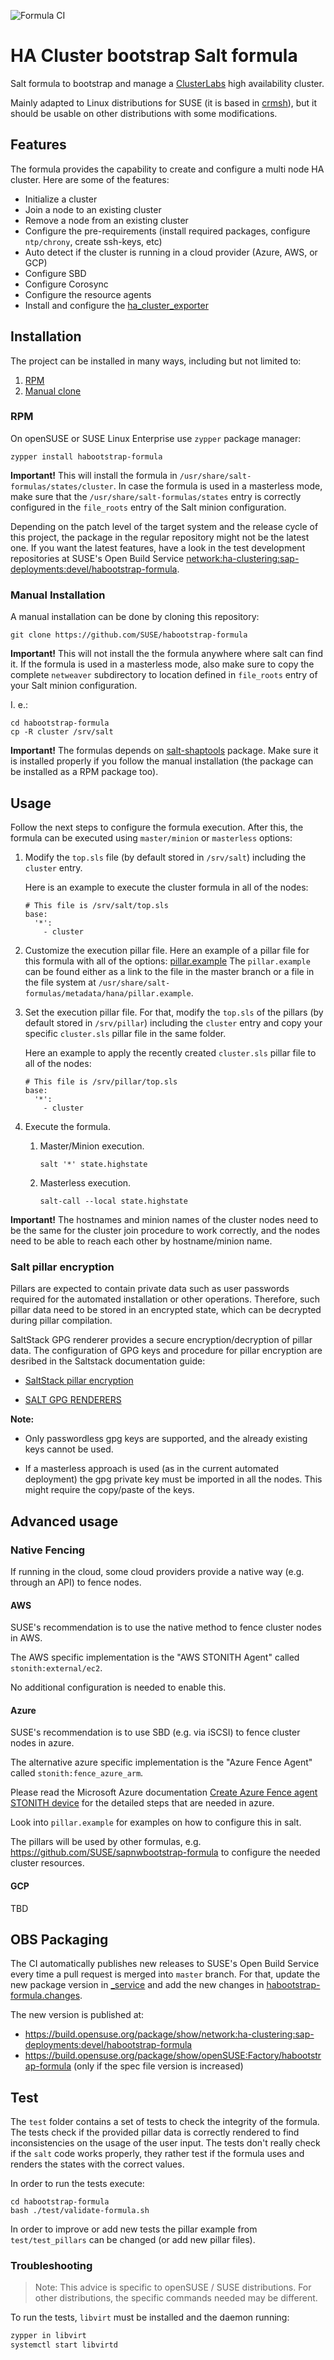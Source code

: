 ![Formula CI](https://github.com/SUSE/habootstrap-formula/workflows/Formula%20CI/badge.svg)

# HA Cluster bootstrap Salt formula

Salt formula to bootstrap and manage a [ClusterLabs](https://clusterlabs.org/) high availability cluster.

Mainly adapted to Linux distributions for SUSE (it is based in
[crmsh](https://github.com/ClusterLabs/crmsh)), but it should be usable on other distributions with
some modifications.

## Features

The formula provides the capability to create and configure a multi node HA cluster. Here are some of the features:
- Initialize a cluster
- Join a node to an existing cluster
- Remove a node from an existing cluster
- Configure the pre-requirements (install required packages, configure `ntp/chrony`, create ssh-keys, etc)
- Auto detect if the cluster is running in a cloud provider (Azure, AWS, or GCP)
- Configure SBD
- Configure Corosync
- Configure the resource agents
- Install and configure the [ha_cluster_exporter](https://github.com/ClusterLabs/ha_cluster_exporter)

## Installation

The project can be installed in many ways, including but not limited to:

1. [RPM](#rpm)
2. [Manual clone](#manual-clone)

### RPM

On openSUSE or SUSE Linux Enterprise use `zypper` package manager:

```shell
zypper install habootstrap-formula
```

**Important!** This will install the formula in `/usr/share/salt-formulas/states/cluster`. In case the formula is used in a masterless mode, make sure that the `/usr/share/salt-formulas/states` entry is correctly configured in the `file_roots` entry of the Salt minion configuration.

Depending on the patch level of the target system and the release cycle of this project, the package in the regular repository might not be the latest one. If you want the latest features, have a look in the test development repositories at SUSE's Open Build Service [network:ha-clustering:sap-deployments:devel/habootstrap-formula](https://build.opensuse.org/package/show/network:ha-clustering:sap-deployments:devel/habootstrap-formula).

### Manual Installation

A manual installation can be done by cloning this repository:

```
git clone https://github.com/SUSE/habootstrap-formula
```

**Important!** This will not install the the formula anywhere where salt can find it.  If the formula is used in a masterless mode, also make sure to copy the complete `netweaver` subdirectory to location defined in `file_roots` entry of your Salt minion configuration.

I. e.:

```
cd habootstrap-formula
cp -R cluster /srv/salt
```

**Important!** The formulas depends on [salt-shaptools](https://github.com/SUSE/salt-shaptools) package. Make sure it is installed properly if you follow the manual installation (the package can be installed as a RPM package too).

## Usage

Follow the next steps to configure the formula execution. After this, the formula can be executed using `master/minion` or `masterless` options:

1. Modify the `top.sls` file (by default stored in `/srv/salt`) including the `cluster` entry.

   Here is an example to execute the cluster formula in all of the nodes:

   ```
   # This file is /srv/salt/top.sls
   base:
     '*':
       - cluster
   ```

2. Customize the execution pillar file. Here an example of a pillar file for this formula with all of the options: [pillar.example](https://github.com/SUSE/habootstrap-formula/blob/master/pillar.example)
The `pillar.example` can be found either as a link to the file in the master branch or a file in the file system at `/usr/share/salt-formulas/metadata/hana/pillar.example`.

3. Set the execution pillar file. For that, modify the `top.sls` of the pillars (by default stored in `/srv/pillar`) including the `cluster` entry and copy your specific `cluster.sls` pillar file in the same folder.

   Here an example to apply the recently created `cluster.sls` pillar file to all of the nodes:

   ```
   # This file is /srv/pillar/top.sls
   base:
     '*':
       - cluster
   ```

4. Execute the formula.

   1. Master/Minion execution.

      `salt '*' state.highstate`

   2. Masterless execution.

      `salt-call --local state.highstate`


**Important!** The hostnames and minion names of the cluster nodes need to be the same for the
cluster join procedure to work correctly, and the nodes need to be able to reach each other by
hostname/minion name.

### Salt pillar encryption

Pillars are expected to contain private data such as user passwords required for the automated installation or other operations. Therefore, such pillar data need to be stored in an encrypted state, which can be decrypted during pillar compilation.

SaltStack GPG renderer provides a secure encryption/decryption of pillar data. The configuration of GPG keys and procedure for pillar encryption are desribed in the Saltstack documentation guide:

- [SaltStack pillar encryption](https://docs.saltstack.com/en/latest/topics/pillar/#pillar-encryption)

- [SALT GPG RENDERERS](https://docs.saltstack.com/en/latest/ref/renderers/all/salt.renderers.gpg.html)

**Note:**

- Only passwordless gpg keys are supported, and the already existing keys cannot be used.

- If a masterless approach is used (as in the current automated deployment) the gpg private key must be imported in all the nodes. This might require the copy/paste of the keys.

## Advanced usage

### Native Fencing

If running in the cloud, some cloud providers provide a native way (e.g. through an API) to fence nodes.

#### AWS

SUSE's recommendation is to use the native method to fence cluster nodes in AWS.

The AWS specific implementation is the "AWS STONITH Agent" called `stonith:external/ec2`.

No additional configuration is needed to enable this.

#### Azure

SUSE's recommendation is to use SBD (e.g. via iSCSI) to fence cluster nodes in azure.

The alternative azure specific implementation is the "Azure Fence Agent" called `stonith:fence_azure_arm`.

Please read the Microsoft Azure documentation [Create Azure Fence agent STONITH device](https://docs.microsoft.com/en-us/azure/virtual-machines/workloads/sap/high-availability-guide-suse-pacemaker#create-azure-fence-agent-stonith-device) for the detailed steps that are needed in azure.

Look into `pillar.example` for examples on how to configure this in salt.

The pillars will be used by other formulas, e.g. <https://github.com/SUSE/sapnwbootstrap-formula> to configure the needed cluster resources.

#### GCP

TBD

## OBS Packaging

The CI automatically publishes new releases to SUSE's Open Build Service every time a pull request is merged into `master` branch. For that, update the new package version in [_service](https://github.com/SUSE/habootstrap-formula/blob/master/_service) and
add the new changes in [habootstrap-formula.changes](https://github.com/SUSE/habootstrap-formula/blob/master/habootstrap-formula.changes).

The new version is published at:

- https://build.opensuse.org/package/show/network:ha-clustering:sap-deployments:devel/habootstrap-formula
- https://build.opensuse.org/package/show/openSUSE:Factory/habootstrap-formula (only if the spec file version is increased)

## Test

The `test` folder contains a set of tests to check the integrity of the formula. The tests check
if the provided pillar data is correctly rendered to find inconsistencies on the usage of the
user input. The tests don't really check if the `salt` code works properly, they rather test if
the formula uses and renders the states with the correct values.

In order to run the tests execute:

```
cd habootstrap-formula
bash ./test/validate-formula.sh
```

In order to improve or add new tests the pillar example from `test/test_pillars` can be changed (or
add new pillar files).

### Troubleshooting

> Note: This advice is specific to openSUSE / SUSE distributions. For
> other distributions, the specific commands needed may be different.

To run the tests, `libvirt` must be installed and the daemon running:

``` bash
zypper in libvirt
systemctl start libvirtd
```
